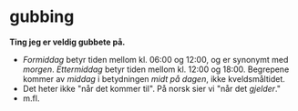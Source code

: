 # gubbing
**Ting jeg er veldig gubbete på.**
- *Formiddag* betyr tiden mellom kl. 06:00 og 12:00, og er synonymt med *morgen*. *Ettermiddag* betyr tiden mellom kl. 12:00 og 18:00. Begrepene kommer av *middag* i betydningen *midt på dagen*, ikke kveldsmåltidet.
- Det heter ikke "når det kommer til". På norsk sier vi "når det *gjelder*."
- m.fl.
